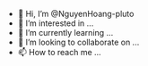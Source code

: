 - 👋 Hi, I’m @NguyenHoang-pluto
- 👀 I’m interested in ...
- 🌱 I’m currently learning ...
- 💞️ I’m looking to collaborate on ...
- 📫 How to reach me ...

<!---
NguyenHoang-pluto/NguyenHoang-pluto is a ✨ special ✨ repository because its `README.md` (this file) appears on your GitHub profile.
You can click the Preview link to take a look at your changes.
--->
